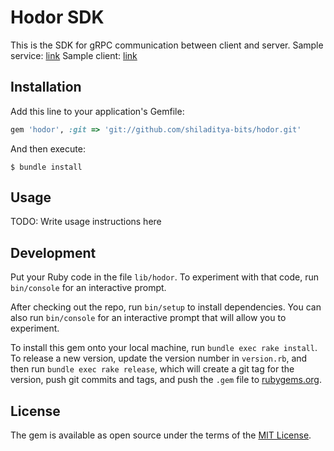 # Hodor SDK

This is the SDK for gRPC communication between client and server.
Sample service: [link](https://github.com/shiladitya-bits/hodor-service) 
Sample client: [link](https://github.com/shiladitya-bits/hodor-client)

## Installation

Add this line to your application's Gemfile:

```ruby
gem 'hodor', :git => 'git://github.com/shiladitya-bits/hodor.git'
```

And then execute:

    $ bundle install

## Usage

TODO: Write usage instructions here

## Development
Put your Ruby code in the file `lib/hodor`. To experiment with that code, run `bin/console` for an interactive prompt.

After checking out the repo, run `bin/setup` to install dependencies. You can also run `bin/console` for an interactive prompt that will allow you to experiment.

To install this gem onto your local machine, run `bundle exec rake install`. To release a new version, update the version number in `version.rb`, and then run `bundle exec rake release`, which will create a git tag for the version, push git commits and tags, and push the `.gem` file to [rubygems.org](https://rubygems.org).

## License

The gem is available as open source under the terms of the [MIT License](http://opensource.org/licenses/MIT).

